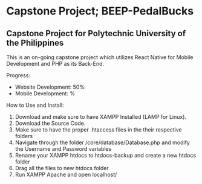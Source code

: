 # Capstone Project; BEEP-PedalBucks

## Capstone Project for Polytechnic University of the Philippines

This is an on-going capstone project which utilizes React Native for Mobile Development
and PHP as its Back-End.

Progress:

- Website Development: 50%
- Mobile Development: %

How to Use and Install:

1. Download and make sure to have XAMPP Installed (LAMP for Linux).
2. Download the Source Code.
3. Make sure to have the proper .htaccess files in the their respective folders
4. Navigate through the folder /core/database/Database.php and modify the Username and Password variables
5. Rename your XAMPP htdocs to htdocs-backup and create a new htdocs folder
6. Drag all the files to new htdocs folder
7. Run XAMPP Apache and open localhost/
